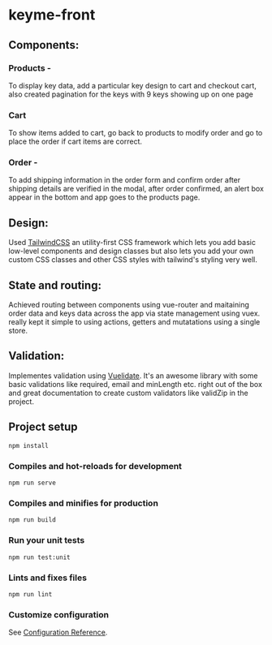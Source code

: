 # keyme-front

## Components:

### Products -
To display key data, add a particular key design to cart and checkout cart, also created pagination for the keys with 9 keys showing up on one page

### Cart
To show items added to cart, go back to products to modify order and go to place the order if cart items are correct.

### Order - 
To add shipping information in the order form and confirm order after shipping details are verified in the modal, after order confirmed, an alert box appear in the bottom and app goes to the products page.

## Design:
Used [TailwindCSS](https://tailwindcss.com/) an utility-first CSS framework which lets you add basic low-level components and design classes but also lets you add your own custom CSS classes and other CSS styles with tailwind's styling very well.

## State and routing:
Achieved routing between components using vue-router and maitaining order data and keys data across the app via state management using vuex. really kept it simple to using actions, getters and mutatations using a single store.

## Validation:
Implementes validation using [Vuelidate](https://vuelidate.js.org/). It's an awesome library with some basic validations like required, email and minLength etc. right out of the box and great documentation to create custom validators like validZip in the project.

## Project setup
```
npm install
```

### Compiles and hot-reloads for development
```
npm run serve
```

### Compiles and minifies for production
```
npm run build
```

### Run your unit tests
```
npm run test:unit
```

### Lints and fixes files
```
npm run lint
```

### Customize configuration
See [Configuration Reference](https://cli.vuejs.org/config/).
